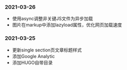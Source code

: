 ### 2021-03-26

+ 使用async调整非关键JS文件为异步加载
+ 图片在markup中添加lazyload属性，优化网页加载速度

### 2021-03-25

+ 更新single section页文章标题样式
+ 添加Google Analytic
+ 添加HUGO自带目录